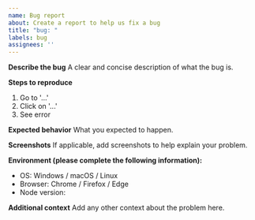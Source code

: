 ```yaml
---
name: Bug report
about: Create a report to help us fix a bug
title: "bug: "
labels: bug
assignees: ''
---
```


**Describe the bug**
A clear and concise description of what the bug is.

**Steps to reproduce**
1. Go to '...'
2. Click on '...'
3. See error

**Expected behavior**
What you expected to happen.

**Screenshots**
If applicable, add screenshots to help explain your problem.

**Environment (please complete the following information):**
- OS: Windows / macOS / Linux
- Browser: Chrome / Firefox / Edge
- Node version:

**Additional context**
Add any other context about the problem here.
